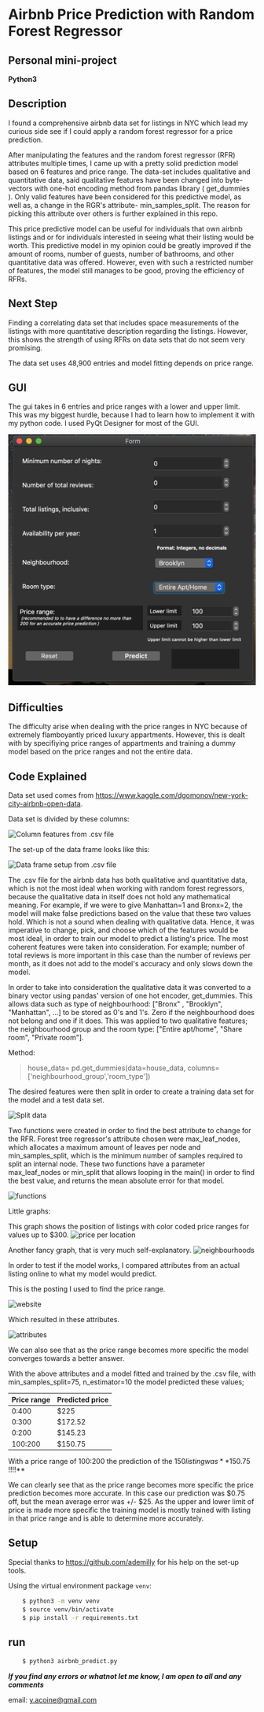 # Airbnb Price Prediction with Random Forest Regressor


## Personal mini-project
**Python3**

## Description

I found a comprehensive airbnb data set for listings in NYC which lead my curious side see if I could apply a random forest regressor for a price prediction.

After manipulating the features and the random forest regressor (RFR) attributes multiple times, I came up with a pretty solid prediction model based on 6 features and price range. The data-set includes qualitative and quantitative data, said qualitative features have been changed into byte-vectors with one-hot encoding method from pandas library ( get_dummies ). Only valid features have been considered for this predictive model, as well as, a change in the RGR's attribute- min_samples_split. The reason for picking this attribute over others is further explained in this repo.

This price predictive model can be useful for individuals that own airbnb listings and or for individuals interested in seeing what their listing would be worth. This predictive model in my opinion could be greatly improved if the amount of rooms, number of guests, number of bathrooms, and other quantitative data was offered. However, even with such a restricted number of features, the model still manages to be good, proving the efficiency of RFRs.

## Next Step

Finding a correlating data set that includes space measurements of the listings with more quantitative description regarding
the listings. However, this shows the strength of using RFRs on data sets that do not seem very promising.

The data set uses 48,900 entries and  model fitting depends on price range.



## GUI 

The gui takes in 6 entries and price ranges with a lower and upper limit. This was my biggest hurdle, because I had to learn how to implement it with my python code.
I used PyQt Designer for most of the GUI.


![GUI](images/gui.png)




## Difficulties

The difficulty arise when dealing with the price ranges in NYC because of extremely flamboyantly priced  luxury appartments. However, this is dealt with by specifiying price ranges of appartments and training a dummy model based on the price ranges and not the entire data.

## Code Explained

Data set used comes from https://www.kaggle.com/dgomonov/new-york-city-airbnb-open-data.

Data set is divided by these columns:

![Column features from .csv file](images/column_names.png)

The set-up of the data frame looks like this:

![Data frame setup from .csv file](images/df_setup.png)

The .csv file for the airbnb data has both qualitative and quantitative data, which is not the most ideal when working with random forest regressors, because the qualitative data in itself does not hold any mathematical meaning. For example, if we were to give Manhattan=1 and Bronx=2, the model will make false predictions based on the value that these two values hold. Which is not a sound when dealing with qualitative data. Hence, it was imperative to change, pick, and choose which of the features would be most ideal, in order to train our model to predict a listing's price. The most coherent features were taken into consideration. For example; number of total reviews is more important in this case than the number of reviews per month, as it does not add to the model's accuracy and only slows down the model.

In order to take into consideration the qualitative data it was converted to a binary vector using pandas' version of one hot encoder, get_dummies. This allows data such as type of neighbourhood: ["Bronx" , "Brooklyn", "Manhattan", ...] to be stored as 0's and 1's. Zero if the neighbourhood does not belong and one if it does. This was applied to two qualitative features; the neighbourhood group and the room type: ["Entire apt/home", "Share room", "Private room"].

Method: 
>house_data= pd.get_dummies(data=house_data, columns=['neighbourhood_group','room_type'])

The desired features were then split in order to create a training data set for the model and a test data set.

![Split data](images/split_data.png)


Two functions were created in order to find the best attribute to change for the RFR.
Forest tree regressor's attribute chosen were max_leaf_nodes, which allocates a maximum amount of leaves per node and min_samples_split, which is the minimum number of samples required to split an internal node. These two functions have a parameter max_leaf_nodes or min_split that allows looping in the main() in order to find the best value, and returns the mean absolute error for that model.

![functions](images/function.png)


Little graphs:

This graph shows the position of listings with color coded price ranges for values up to $300.
![price per location](images/price_loc.png)



Another fancy graph, that is very much self-explanatory. 
![neighbourhoods](images/neigh_loc.png)



In order to test if the model works, I compared attributes from an actual listing online to what my model would predict.

This is the posting I used to find the price range.

![website](images/website_test.png)

Which resulted in these attributes.

![attributes](images/test_numbers.png)

We can also see that as the price range becomes more specific the model converges towards a better answer.

With the above attributes and a model fitted and trained by the .csv file, with min_samples_split=75, n_estimator=10 the model predicted these values;

|               Price range               |         Predicted price          |
| --------------------------------------- | -------------------------------- |
|                  0:400                  |              $225                | 
|                  0:300                  |              $172.52             |
|                  0:200                  |              $145.23             | 
|                  100:200                |              $150.75             | 



With a price range of $100:$200 the prediction of the $150 listing was **$150.75 !!!!**

We can clearly see that as the price range becomes more specific the price prediction becomes more accurate. In this case our prediction was $0.75 off, but the mean average error was +/- $25. As the upper and lower limit of price is made more specific the training model is mostly trained with listing in that price range and is able to determine more accurately. 

## Setup
Special thanks to https://github.com/ademilly for his help on the set-up tools.


Using the virtual environment package `venv`:
```bash
    $ python3 -m venv venv
    $ source venv/bin/activate
    $ pip install -r requirements.txt
```

## run

```bash
    $ python3 airbnb_predict.py
```

***If you find any errors or whatnot let me know, I am open to all and any comments***

email: y.acoine@gmail.com
